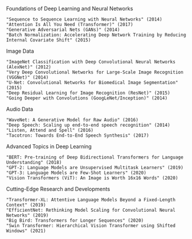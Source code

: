 Foundations of Deep Learning and Neural Networks

    "Sequence to Sequence Learning with Neural Networks" (2014)
    "Attention Is All You Need (Transformer)" (2017)
    "Generative Adversarial Nets (GANs)" (2014)
    "Batch Normalization: Accelerating Deep Network Training by Reducing Internal Covariate Shift" (2015)

Image Data

    "ImageNet Classification with Deep Convolutional Neural Networks (AlexNet)" (2012)
    "Very Deep Convolutional Networks for Large-Scale Image Recognition (VGGNet)" (2014)
    "U-Net: Convolutional Networks for Biomedical Image Segmentation" (2015)
    "Deep Residual Learning for Image Recognition (ResNet)" (2015)
    "Going Deeper with Convolutions (GoogLeNet/Inception)" (2014)

Audio Data

    "WaveNet: A Generative Model for Raw Audio" (2016)
    "Deep Speech: Scaling up end-to-end speech recognition" (2014)
    "Listen, Attend and Spell" (2016)
    "Tacotron: Towards End-to-End Speech Synthesis" (2017)

Advanced Topics in Deep Learning

    "BERT: Pre-training of Deep Bidirectional Transformers for Language Understanding" (2018)
    "GPT-2: Language Models are Unsupervised Multitask Learners" (2019)
    "GPT-3: Language Models are Few-Shot Learners" (2020)
    "Vision Transformers (ViT): An Image is Worth 16x16 Words" (2020)

Cutting-Edge Research and Developments

    "Transformer-XL: Attentive Language Models Beyond a Fixed-Length Context" (2019)
    "EfficientNet: Rethinking Model Scaling for Convolutional Neural Networks" (2019)
    "Big Bird: Transformers for Longer Sequences" (2020)
    "Swin Transformer: Hierarchical Vision Transformer using Shifted Windows" (2021)